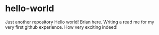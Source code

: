 # hello-world
Just another repository
Hello world! Brian here. Writing a read me for my very first github experience.
How very exciting indeed!
